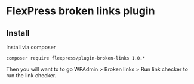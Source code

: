 # FlexPress broken links plugin

## Install
Install via composer

```
composer require flexpress/plugin-broken-links 1.0.*
```

Then you will want to to go WPAdmin > Broken links > Run link checker to run the link checker.